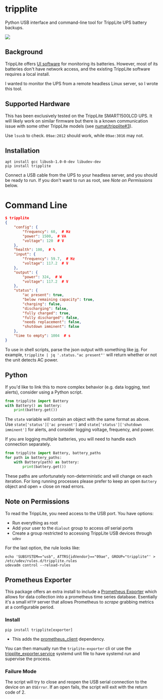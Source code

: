 # tripplite

Python USB interface and command-line tool for TrippLite UPS battery backups.

![](https://www.markertek.com/productImage/450X450/SMART1500LCD.JPG)

## Background

TrippLite offers [UI software](https://www.tripplite.com/products/power-alert)
for monitoring its batteries. However, most of its batteries don't have
network access, and the existing TrippLite software requires a local install.

I wanted to monitor the UPS from a remote headless Linux server, so I wrote
this tool.

## Supported Hardware

This has been exclusively tested on the TrippLite SMART1500LCD UPS. It will
likely work on similar firmware but there is a known communication issue with
some other TrippLite models (see [numat/tripplite#3](https://github.com/numat/tripplite/issues/3)).

Use `lsusb` to check. `09ae:2012` should work, while `09ae:3016` may not.

## Installation

```console
apt install gcc libusb-1.0-0-dev libudev-dev
pip install tripplite
```

Connect a USB cable from the UPS to your headless server, and you should be
ready to run. If you don't want to run as root, see *Note on Permissions*
below.

# Command Line

```json
$ tripplite
{
    "config": {
        "frequency": 60,  # Hz
        "power": 1500,  # VA
        "voltage": 120  # V
    },
    "health": 100,  # %
    "input": {
        "frequency": 59.7,  # Hz
        "voltage": 117.2  # V
    },
    "output": {
        "power": 324,  # W
        "voltage": 117.2  # V
    },
    "status": {
        "ac present": true,
        "below remaining capacity": true,
        "charging": false,
        "discharging": false,
        "fully charged": true,
        "fully discharged": false,
        "needs replacement": false,
        "shutdown imminent": false
    },
    "time to empty": 1004  # s
}
```

To use in shell scripts, parse the json output with something like
[jq](https://stedolan.github.io/jq/). For example,
`tripplite | jq '.status."ac present"'` will return whether or not the unit
detects AC power.

## Python

If you'd like to link this to more complex behavior (e.g. data logging,
text alerts), consider using a Python script.

```python
from tripplite import Battery
with Battery() as battery:
    print(battery.get())
```

The `state` variable will contain an object with the same format as above. Use
`state['status']['ac present']` and `state['status']['shutdown imminent']` for
alerts, and consider logging voltage, frequency, and power.

If you are logging multiple batteries, you will need to handle each connection
separately.

```python
from tripplite import Battery, battery_paths
for path in battery_paths:
    with Battery(path) as battery:
        print(battery.get())
```

These paths are unfortunately non-deterministic and will change on each
iteration. For long running processes please prefer to keep an open `Battery` object and open + close on read errors.

## Note on Permissions

To read the TrippLite, you need access to the USB port. You have options:

* Run everything as root
* Add your user to the `dialout` group to access *all* serial ports
* Create a group restricted to accessing TrippLite USB devices through `udev`

For the last option, the rule looks like:

```console
echo 'SUBSYSTEM=="usb", ATTRS{idVendor}=="09ae", GROUP="tripplite"' > /etc/udev/rules.d/tripplite.rules
udevadm control --reload-rules
```

## Prometheus Exporter

This package offers an extra install to include a [Prometheus Exporter](https://prometheus.io/docs/instrumenting/exporters/)
which allows for data collection into a prometheus time series database. Esentially it's a small `HTTP` server that allows
Prometheus to *scrape* grabbing metrics at a configurable period.

### Install

```console
pip install tripplite[exporter]
```

* This adds the [prometheus_client](https://pypi.org/project/prometheus-client/) dependency.

You can then manually run the `triplite-exporter` cli or use the
[tripplite_exporter.service](https://github.com/numat/tripplite/blob/master/tripplite_exporter.service)
systemd unit file to have systemd run and supervise the process.

### Failure Mode

The script will try to close and reopen the USB serial connection to the device on an `OSError`. If an open fails,
the script will exit with the return code of 2.
